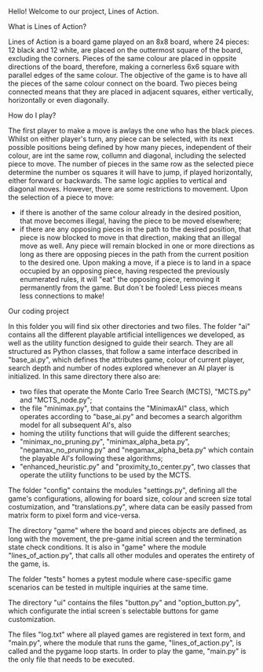 Hello! Welcome to our project, Lines of Action.

What is Lines of Action?

Lines of Action is a board game played on an 8x8 board, where 24 pieces: 12 black and 12 white, are placed on the outtermost square of the board, excluding the corners.
Pieces of the same colour are placed in oppsite directions of the board, therefore, making a cornerless 6x6 square with parallel edges of the same colour.
The objective of the game is to have all the pieces of the same colour connect on the board. Two pieces being connected means that they are placed in adjacent squares, 
either vertically, horizontally or even diagonally. 

How do I play?

The first player to make a move is awlays the one who has the black pieces.
Whilst on either player's turn, any piece can be selected, with its next possible positions being defined by how many pieces, independent of their colour, are int the 
same row, collumn and diagonal, including the selected piece to move.
The number of pieces in the same row as the selected piece determine the number os squares it will have to jump, if played horizontally, either forward or backwards.
The same logic applies to vertical and diagonal moves.
However, there are some restrictions to movement. Upon the selection of a piece to move:
  - if there is another of the same colour already in the desired position, that move becomes illegal, having the piece to be moved elsewhere;
  - if there are any opposing pieces in the path to the desired position, that piece is now blocked to move in that direction, making that an illegal move as well.
Any piece will remain blocked in one or more directions as long as there are opposing pieces in the path from the current position to the desired one.
Upon making a move, if a piece is to land in a space occupied by an opposing piece, having respected the previously enumerated rules, it will "eat" the opposing piece,
removing it permanently from the game. But don´t be fooled! Less pieces means less connections to make!

Our coding project

In this folder you will find six other directories and two files.
The folder "ai" contains all the different playable artificial intelligences we developed, as well as the utility function designed to guide their search. They are 
all structured as Python classes, that follow a same interface described in "base_ai.py", which defines the attributes game, colour of current player, search depth 
and number of nodes explored whenever an AI player is initialized.
In this same directory there also are:
  - two files that operate the Monte Carlo Tree Search (MCTS), "MCTS.py" and "MCTS_node.py";
  - the file "minimax.py", that contains the "MinimaxAI" class, which operates according to "base_ai.py" and becomes a search algorithm model for all subsequent AI's, also
  - homing the utility functions that will guide the different searches; 
  - "minimax_no_pruning.py", "minimax_alpha_beta.py", "negamax_no_pruning.py" and "negamax_alpha_beta.py" which contain the playable AI's following these algorithms;
  - "enhanced_heuristic.py" and "proximity_to_center.py", two classes that operate the utility functions to be used by the MCTS.
    
The folder "config" contains the modules "settings.py", defining all the game's configurations, allowing for board size, colour and screen size total costumization, and
"translations.py", where data can be easily passed from matrix form to pixel form and vice-versa.

The directory "game" where the board and pieces objects are defined, as long with the movement, the pre-game initial screen and the termination state check conditions. It is also 
in "game" where the module "lines_of_action.py", that calls all other modules and operates the entirety of the game, is.

The folder "tests" homes a pytest module where case-specific game scenarios can be tested in multiple inquiries at the same time.

The directory "ui" contains the files "button.py" and "option_button.py", which configurate the intial screen´s selectable buttons for game customization.

The files "log.txt" where all played games are registered in text form, and "main.py", where the module that runs the game, "lines_of_action.py", is called and the pygame loop 
starts. In order to play the game, "main.py" is the only file that needs to be executed.
